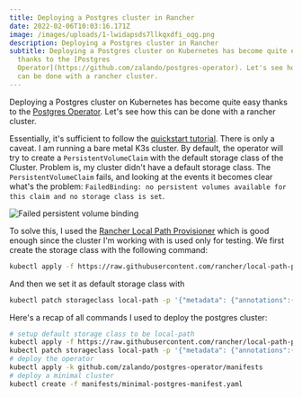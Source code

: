 ```yaml
---
title: Deploying a Postgres cluster in Rancher
date: 2022-02-06T10:03:16.171Z
image: /images/uploads/1-lwidapsds7llkqxdfi_oqg.png
description: Deploying a Postgres cluster in Rancher
subtitle: Deploying a Postgres cluster on Kubernetes has become quite easy
  thanks to the [Postgres
  Operator](https://github.com/zalando/postgres-operator). Let's see how this
  can be done with a rancher cluster.
---
```

Deploying a Postgres cluster on Kubernetes has become quite easy thanks to the [Postgres Operator](https://github.com/zalando/postgres-operator). Let's see how this can be done with a rancher cluster.

<!-- more -->

Essentially, it's sufficient to follow the [quickstart tutorial](https://github.com/zalando/postgres-operator/blob/master/docs/quickstart.md). There is only a caveat. I am running a bare metal K3s cluster. By default, the operator will try to create a `PersistentVolumeClaim` with the default storage class of the Cluster. Problem is, my cluster didn't have a default storage class. The `PersistentVolumeClaim` fails, and looking at the events it becomes clear what's the problem: `FailedBinding: no persistent volumes available for this claim and no storage class is set`.

![Failed persistent volume binding](/images/uploads/screenshot-2022-02-06-at-11.37.30.png)

To solve this, I used the [Rancher Local Path Provisioner](https://github.com/rancher/local-path-provisioner) which is good enough since the cluster I'm working with is used only for testing. We first create the storage class with the following command:

```bash
kubectl apply -f https://raw.githubusercontent.com/rancher/local-path-provisioner/master/deploy/local-path-storage.yaml
```

And then we set it as default storage class with 

```bash
kubectl patch storageclass local-path -p '{"metadata": {"annotations":{"storageclass.kubernetes.io/is-default-class":"false"}}}'
```

Here's a recap of all commands I used to deploy the postgres cluster:
```bash
# setup default storage class to be local-path
kubectl apply -f https://raw.githubusercontent.com/rancher/local-path-provisioner/master/deploy/local-path-storage.yaml
kubectl patch storageclass local-path -p '{"metadata": {"annotations":{"storageclass.kubernetes.io/is-default-class":"false"}}}'
# deploy the operator
kubectl apply -k github.com/zalando/postgres-operator/manifests
# deploy a minimal cluster
kubectl create -f manifests/minimal-postgres-manifest.yaml

```